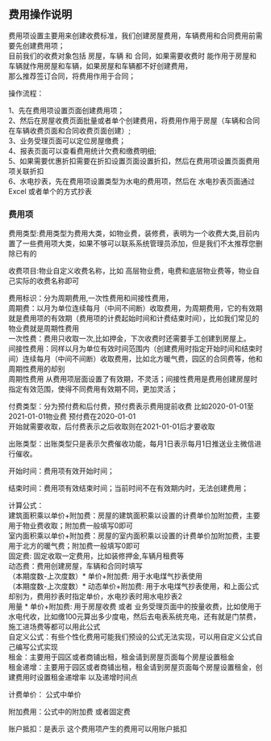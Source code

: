 ## 费用操作说明

费用项设置主要用来创建收费标准，我们创建房屋费用，车辆费用和合同费用前需要先创建费用项；</br>
目前我们的收费对象包括 房屋，车辆 和 合同，如果需要收费时 能作用于房屋和车辆就作用房屋和车辆，如果房屋和车辆都不好创建费用，</br>
那么推荐签订合同，将费用作用于合同；

操作流程：

1、先在费用项设置页面创建费用项；</br>
2、然后在房屋收费页面批量或者单个创建费用，将费用作用于房屋（车辆和合同 在车辆收费页面和合同收费页面创建）;</br>
3、业务受理页面可以定位房屋缴费；</br>
4、报表页面可以查看费用统计欠费和缴费明细;</br>
5、如果需要优惠折扣需要在折扣设置页面设置折扣，然后在费用项设置页面费用项关联折扣</br>
6、水电抄表，先在费用项设置类型为水电的费用项，然后在 水电抄表页面通过Excel 或者单个的方式抄表</br>

### 费用项

费用类型:费用类型为费用大类，如物业费，装修费，表明为一个收费大类,目前内置了一些费用项大类，如果不够可以联系系统管理员添加，但是我们不太推荐您删除已有的</br>

收费项目:物业自定义收费名称，比如 高层物业费，电费和底层物业费等，物业自己实际的收费名称即可</br>

费用标识：分为周期费用,一次性费用和间接性费用，</br>
周期费：以月为单位连续每月（中间不间断）收取费用，为周期费用，它的有效期就是费用项的有效期（费用项的计费起始时间和计费结束时间），比如我们常见的物业费就是周期性费用</br>
一次性费：费用只收取一次,比如押金，下次收费时还需要手工创建到房屋上。</br>
间接性费用：同样以月为单位有效时间范围内（创建费用时指定开始时间和结束时间）连续每月（中间不间断）收取费用，比如北方暖气费，园区的合同费等，他和周期性费用的却别</br>
周期性费用 从费用项层面设置了有效期，不灵活；间接性费用是费用创建房屋时指定有效范围，使得不同费用有效期不同，更加灵活；<br/>

付费类型：分为预付费和后付费，预付费表示费用提前收费 比如2020-01-01至2021-01-01物业费 预付费在2020-01-01<br/>
开始就需要收取，后付费表示之后收取则在2021-01-01后才要收取<br/>

出账类型：出账类型只是表示欠费催收功能，每月1日表示每月1日推送业主微信进行催收。</br>

开始时间：费用项有效开始时间；</br>

结束时间：费用项有效结束时间；当前时间不在有效期内时，无法创建费用；</br>

计算公式：</br>
建筑面积乘以单价+附加费：房屋的建筑面积乘以设置的计费单价加附加费，主要用于物业费收取；附加费一般填写0即可</br>
室内面积乘以单价+附加费：房屋的室内面积乘以设置的计费单价加附加费，主要用于北方的暖气费；附加费一般填写0即可</br>
固定费: 固定收取一定费用，比如装修押金,车辆月租费等</br>
动态费：费用创建房屋，车辆和合同时填写</br>
（本期度数-上次度数）* 单价+附加费: 用于水电煤气抄表使用</br>
（本期度数-上次度数）* 动态单价+附加费: 用于水电煤气抄表使用，和上面公式却别为，费用抄表时指定单价，水电抄表时用水电抄表2</br>
用量 * 单价+附加费: 用于房屋收费 或者 业务受理页面中的按量收费，比如使用于水电代收，比如缴100元算出多少度电，然后去电表系统充电，还有就是门禁费，施工进场费等都可以用此公式</br>
自定义公式：有些个性化费用可能我们预设的公式无法实现，可以用自定义公式自己编写公式实现</br>
租金：主要用于园区或者商铺出租，租金请到房屋页面每个房屋设置租金</br>
租金递增：主要用于园区或者商铺出租，租金请到房屋页面每个房屋设置租金，创建费用时设置租金递增率 以及递增时间点</br>

计费单价： 公式中单价</br>

附加费用：公式中的附加费 或者固定费</br>

账户抵扣：是表示 这个费用项产生的费用可以用账户抵扣</br>


